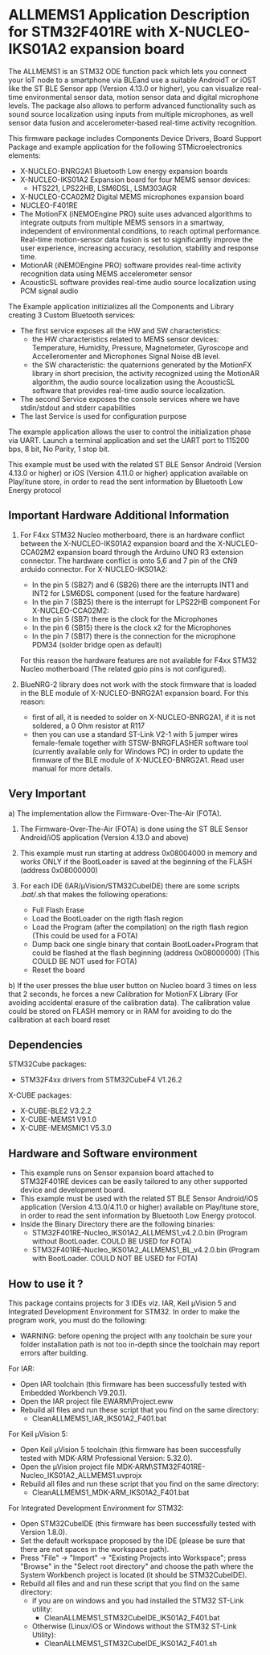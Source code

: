 # ALLMEMS1 Application Description for STM32F401RE with X-NUCLEO-IKS01A2 expansion board

The ALLMEMS1 is an STM32 ODE function pack which lets you connect your IoT node to a smartphone via BLEand use a suitable AndroidT or iOST like the ST BLE Sensor app (Version 4.13.0 or higher),
you can visualize real-time environmental sensor data, motion sensor data and digital microphone levels.
The package also allows to perform advanced functionality such as sound source localization using inputs from multiple microphones, as well sensor data fusion and accelerometer-based real-time activity recognition. 

This firmware package includes Components Device Drivers, Board Support Package and example application for the following STMicroelectronics elements:
 - X-NUCLEO-BNRG2A1 Bluetooth Low energy expansion boards
 - X-NUCLEO-IKS01A2 Expansion board for four MEMS sensor devices:
   - HTS221, LPS22HB, LSM6DSL, LSM303AGR
 - X-NUCLEO-CCA02M2 Digital MEMS microphones expansion board
 - NUCLEO-F401RE
 - The MotionFX (iNEMOEngine PRO) suite uses advanced algorithms to integrate outputs
 from multiple MEMS sensors in a smartway, independent of environmental conditions,
 to reach optimal performance. Real-time motion-sensor data fusion is set to significantly
 improve the user experience, increasing accuracy, resolution, stability and response time.
 - MotionAR (iNEMOEngine PRO) software provides real-time activity recognition data 
 using MEMS accelerometer sensor
 - AcousticSL software provides real-time audio source localization using PCM signal audio
 
The Example application initizializes all the Components and Library creating 3 Custom Bluetooth services:
 - The first service exposes all the HW and SW characteristics:
   - the HW characteristics related to MEMS sensor devices: Temperature, Humidity, Pressure, Magnetometer, Gyroscope and Accelleromenter
     and Microphones Signal Noise dB level. 
   - the SW characteristic: the quaternions generated by the MotionFX library in short precision,
     the activity recognized using the MotionAR algorithm, the audio source localization using the AcousticSL software that provides real-time audio
	 source localization.
 - The second Service exposes the console services where we have stdin/stdout and stderr capabilities
 - The last Service is used for configuration purpose

The example application allows the user to control the initialization phase via UART.
Launch a terminal application and set the UART port to 115200 bps, 8 bit, No Parity, 1 stop bit.
 
This example must be used with the related ST BLE Sensor Android (Version 4.13.0 or higher) or iOS (Version 4.11.0 or higher) application available on Play/itune store,
in order to read the sent information by Bluetooth Low Energy protocol

## Important Hardware Additional Information

1) For F4xx STM32 Nucleo motherboard, there is an hardware conflict between the X-NUCLEO-IKS01A2 expansion board and the X-NUCLEO-CCA02M2
   expansion board through the Arduino UNO R3 extension connector.
   The hardware conflict is onto 5,6 and 7 pin of the CN9 arduido connector.
   For X-NUCLEO-IKS01A2:
   - In the pin 5 (SB27) and 6 (SB26) there are the interrupts INT1 and INT2 for LSM6DSL component (used for the feature hardware)
   - In the pin 7 (SB25) there is the interrupt for LPS22HB component
   For X-NUCLEO-CCA02M2:
   - In the pin 5 (SB7)  there is the clock for the Microphones
   - In the pin 6 (SB15) there is the clock x2 for the Microphones
   - In the pin 7 (SB17) there is the connection for the microphone PDM34 (solder bridge open as default)
   
   For this reason the hardware features are not available for F4xx STM32 Nucleo motherboard (The related gpio pins is not configured).
   
2) BlueNRG-2 library does not work with the stock firmware that is loaded in the BLE module of X-NUCLEO-BNRG2A1 expansion board.
   For this reason:
   - first of all, it is needed to solder on X-NUCLEO-BNRG2A1, if it is not soldered, a 0 Ohm resistor at R117
   - then you can use a standard ST-Link V2-1 with 5 jumper wires female-female together with STSW-BNRGFLASHER software tool
    (currently available only for Windows PC) in order to update the firmware of the BLE module of X-NUCLEO-BNRG2A1.
   Read user manual for more details. 

## Very Important

a) The implementation allow the Firmware-Over-The-Air (FOTA).
 
 1) The Firmware-Over-The-Air (FOTA) is done using the ST BLE Sensor Android/iOS application (Version 4.13.0 and above)
 
 2) This example must run starting at address 0x08004000 in memory and works ONLY if the BootLoader 
 is saved at the beginning of the FLASH (address 0x08000000)
 
 3) For each IDE (IAR/µVision/STM32CubeIDE) there are some scripts *.bat/*.sh that makes the following operations:
    - Full Flash Erase
    - Load the BootLoader on the rigth flash region
    - Load the Program (after the compilation) on the rigth flash region (This could be used for a FOTA)
    - Dump back one single binary that contain BootLoader+Program that could be 
      flashed at the flash beginning (address 0x08000000) (This COULD BE NOT used for FOTA)
    - Reset the board
	
b) If the user presses the blue user button on Nucleo board 3 times on less that 2 seconds, he forces a new
   Calibration for MotionFX Library (For avoiding accidental erasure of the calibration data).
   The calibration value could be stored on FLASH memory or in RAM for avoiding to do the calibration at each board reset

## Dependencies

STM32Cube packages:
  - STM32F4xx drivers from STM32CubeF4 V1.26.2
  
X-CUBE packages:
  - X-CUBE-BLE2 V3.2.2
  - X-CUBE-MEMS1 V9.1.0
  - X-CUBE-MEMSMIC1 V5.3.0

## Hardware and Software environment

- This example runs on Sensor expansion board attached to STM32F401RE devices can be easily tailored to any other supported device and development board.
- This example must be used with the related ST BLE Sensor Android/iOS application (Version 4.13.0/4.11.0 or higher) available on Play/itune store, in order to read the sent information by Bluetooth Low Energy protocol.
- Inside the Binary Directory there are the following binaries:
  - STM32F401RE-Nucleo_IKS01A2_ALLMEMS1_v4.2.0.bin				(Program without BootLoader. COULD BE USED     for FOTA)
  - STM32F401RE-Nucleo_IKS01A2_ALLMEMS1_BL_v4.2.0.bin			(Program with BootLoader.    COULD NOT BE USED for FOTA)

## How to use it ?

This package contains projects for 3 IDEs viz. IAR, Keil µVision 5 and Integrated Development Environment for STM32. 
In order to make the  program work, you must do the following:
 - WARNING: before opening the project with any toolchain be sure your folder
   installation path is not too in-depth since the toolchain may report errors
   after building.

For IAR:
 - Open IAR toolchain (this firmware has been successfully tested with Embedded Workbench V9.20.1).
 - Open the IAR project file EWARM\Project.eww
 - Rebuild all files and run these script that you find on the same directory:
   - CleanALLMEMS1_IAR_IKS01A2_F401.bat

For Keil µVision 5:
 - Open Keil µVision 5 toolchain (this firmware has been successfully tested with MDK-ARM Professional Version: 5.32.0).
 - Open the µVision project file MDK-ARM\STM32F401RE-Nucleo_IKS01A2_ALLMEMS1.uvprojx
 - Rebuild all files and run these script that you find on the same directory:
   - CleanALLMEMS1_MDK-ARM_IKS01A2_F401.bat
 
For Integrated Development Environment for STM32:
 - Open STM32CubeIDE (this firmware has been successfully tested with Version 1.8.0).
 - Set the default workspace proposed by the IDE (please be sure that there are not spaces in the workspace path).
 - Press "File" -> "Import" -> "Existing Projects into Workspace"; press "Browse" in the "Select root directory" and choose the path where the System
   Workbench project is located (it should be STM32CubeIDE). 
 - Rebuild all files and and run these script that you find on the same directory:
   - if you are on windows and you had installed the STM32 ST-Link utility:
	 - CleanALLMEMS1_STM32CubeIDE_IKS01A2_F401.bat
   - Otherwise (Linux/iOS or Windows without the STM32 ST-Link Utility):
	 - CleanALLMEMS1_STM32CubeIDE_IKS01A2_F401.sh
